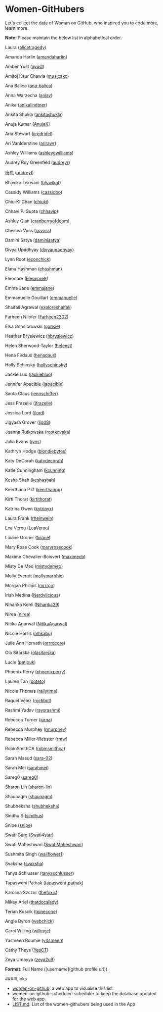 # Women-GitHubers
Let's collect the data of Woman on GitHub, who inspired you to code more, learn more.

**Note**: Please maintain the below list in alphabetical order.

Laura ([alicetragedy](https://github.com/alicetragedy))

Amanda Harlin ([amandaharlin](https://github.com/amandaharlin))

Amber Yust ([ayust](https://github.com/ayust))

Amitoj Kaur Chawla ([musicakc](https://github.com/musicakc))

Ana Balica ([ana-balica](https://github.com/ana-balica))

Anna Warzecha ([aniav](https://github.com/aniav))

Anika ([anikalindtner](https://github.com/anikalindtner))

Ankita Shukla ([ankitashukla](https://github.com/ankitashukla))

Anuja Kumar ([AnujaK](https://github.com/AnujaK))

Aria Stewart ([aredridel](https://github.com/aredridel))

Ari VanIderstine ([arirawr](https://github.com/arirawr))

Ashley Williams ([ashleygwilliams](https://github.com/ashleygwilliams))

Audrey Roy Greenfeld ([audreyr](https://github.com/audreyr))

唐鳳 ([audreyt](https://github.com/audreyt))

Bhavika Tekwani ([bhavikat](https://github.com/bhavikat))

Cassidy Williams ([cassidoo](https://github.com/cassidoo))

Chiu-Ki Chan ([chiuki](https://github.com/chiuki))

Chhavi P. Gupta ([chhavip](https://github.com/chhavip))

Ashley Qian ([cranberryofdoom](https://github.com/cranberryofdoom))

Chelsea Voss ([csvoss](https://github.com/csvoss))

Damini Satya ([daminisatya](https://github.com/daminisatya))

Divya Upadhyay ([divyaupadhyay](https://github.com/divyaupadhyay))

Lynn Root ([econchick](https://github.com/econchick))

Elana Hashman ([ehashman](https://github.com/ehashman))

Eleonore ([Eleonore9](https://github.com/Eleonore9))

Emma Jane ([emmajane](https://github.com/emmajane))

Emmanuelle Gouillart ([emmanuelle](https://github.com/emmanuelle))

Shaifali Agrawal ([exploreshaifali](https://github.com/exploreshaifali))

Farheen Nilofer ([Farheen2302](https://github.com/Farheen2302))

Elsa Gonsiorowski ([gonsie](https://github.com/gonsie))

Heather Brysiewicz ([hbrysiewicz](https://github.com/hbrysiewicz))

Helen Sherwood-Taylor ([helenst](https://github.com/helenst))

Hena Firdaus ([henadaus](https://github.com/henadaus))

Holly Schinsky ([hollyschinsky](https://github.com/hollyschinsky))

Jackie Luo ([jackiehluo](https://github.com/jackiehluo))

Jennifer Apacible ([japacible](https://github.com/japacible))

Santa Claus ([jennschiffer](https://github.com/jennschiffer))

Jess Frazelle ([jfrazelle](https://github.com/jfrazelle))

Jessica Lord ([jlord](https://github.com/jlord))

Jigyasa Grover ([jig08](https://github.com/jig08))

Joanna Rutkowska ([rootkovska](https://github.com/rootkovska))

Julia Evans ([jvns](https://github.com/jvns))

Kathryn Hodge ([blondiebytes](https://github.com/blondiebytes))

Katy DeCorah ([katydecorah](https://github.com/katydecorah))

Katie Cunningham ([kcunning](https://github.com/kcunning))

Kesha Shah ([keshashah](https://github.com/keshashah))

Keerthana P G  ([keerthanpg](https://github.com/keerthanpg))

Kirti Thorat ([kirtithorat](https://github.com/kirtithorat))

Katrina Owen ([kytrinyx](https://github.com/kytrinyx))

Laura Frank ([rheinwein](https://github.com/rheinwein))

Lea Verou ([LeaVerou](https://github.com/LeaVerou))

Loiane Groner ([loiane](https://github.com/loiane))

Mary Rose Cook ([maryrosecook](https://github.com/maryrosecook))

Maxime Chevalier-Boisvert ([maximecb](https://github.com/maximecb))

Misty De Meo ([mistydemeo](https://github.com/mistydemeo))

Molly Everett ([mollymorphic](https://github.com/mollymorphic))

Morgan Phillips ([mrrrgn](https://github.com/mrrrgn))

Irish Medina ([Nerdylicious](https://github.com/Nerdylicious))

Niharika Kohli ([Niharika29](https://github.com/Niharika29))

Nirea ([nirea](https://github.com/nirea))

Nitika Agarwal ([NitikaAgarwal](https://github.com/NitikaAgarwal))

Nicole Harris ([nlhkabu](https://github.com/nlhkabu))

Julie Ann Horvath ([nrrrdcore](https://github.com/nrrrdcore))

Ola Sitarska ([olasitarska](https://github.com/olasitarska))

Lucie ([patjouk](https://github.com/patjouk))

Phoenix Perry ([phoenixperry](https://github.com/phoenixperry))

Lauren Tan ([poteto](https://github.com/poteto))

Nicole Thomas ([rallytime](https://github.com/rallytime))

Raquel Vélez ([rockbot](https://github.com/rockbot))

Rashmi Yadav ([raysrashmi](https://github.com/raysrashmi))

Rebecca Turner ([iarna](https://github.com/iarna))

Rebecca Murphey ([rmurphey](https://github.com/rmurphey))

Rebecca Miller-Webster ([rmw](https://github.com/rmw))

RobinSmithCA ([robinsmithca](https://github.com/robinsmithca))

Sarah Masud ([sara-02](https://github.com/sara-02))

Sarah Mei ([sarahmei](https://github.com/sarahmei))

Sareg0 ([sareg0](https://github.com/sareg0))

Sharon Lin ([sharon-lin](https://github.com/sharon-lin))

Shaunagm ([shaunagm](https://github.com/shaunagm))

Shubheksha ([shubheksha](https://github.com/shubheksha))

Sindhu S ([sindhus](https://github.com/sindhus))

Snipe ([snipe](https://github.com/snipe))

Swati Garg ([Swati4star](https://github.com/Swati4star))

Swati Maheshwari ([SwatiMaheshwari](https://github.com/SwatiMaheshwari))

Sushmita Singh ([wallflower1](https://github.com/wallflower1))

Svaksha ([svaksha](https://github.com/svaksha))

Tanya Schlusser ([tanyaschlusser](https://github.com/tanyaschlusser))

Tapasweni Pathak ([tapasweni-pathak](https://github.com/tapasweni-pathak))

Karolina Szczur ([thefoxis](https://github.com/thefoxis))

Mikey Ariel ([thatdocslady](https://github.com/thatdocslady))

Terian Koscik ([tpinecone](https://github.com/tpinecone))

Angie Byron ([webchick](https://github.com/webchick))

Carol Willing ([willingc](https://github.com/willingc))

Yasmeen Roumie ([y4smeen](https://github.com/y4smeen))

Cathy Theys ([YesCT](https://github.com/YesCT))

Zeya Umayya ([zeya2u9](https://github.com/zeya2u9))

**Format**: Full Name (\[username\](github profile url)).

####Links

- [women-on-github](https://women-on-github.herokuapp.com/): a web app to visualise this list
- women-on-github-scheduler: scheduler to keep the database updated for the web app.
- [LIST.md](https://github.com/tapasweni-pathak/Women-GitHubers/blob/master/LIST.md): List of the women-githubers being used in the App

